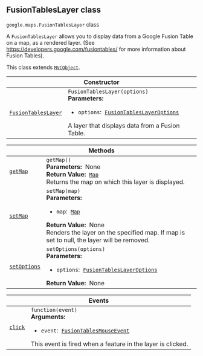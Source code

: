 
<h2 id="FusionTablesLayer">FusionTablesLayer class</h2>
<p>
<code><span itemprop="path">google.maps</span>.<span itemprop="name">FusionTablesLayer</span></code>
class
</p>
<p>A <code>FusionTablesLayer</code> allows you to display data from a Google Fusion Table on a map, as a rendered layer. (See <a href="https://developers.google.com/fusiontables/">https://developers.google.com/fusiontables/</a> for more information about Fusion Tables).</p>
<p>This class extends
<code><a href="MVCObject.md">MVCObject</a></code>.
</p>
<div class="devsite-table-wrapper"><table class="constructors responsive" summary="class FusionTablesLayer - Constructor">
<thead>
<tr><th colspan="2" id="FusionTablesLayer.constructor">Constructor</th>
</tr></thead>
<tbody>
<tr>
<td><code><a class="secret-link" href="#FusionTablesLayer.constructor"><span>FusionTablesLayer</span></a></code></td>
<td><div><code>FusionTablesLayer(options)</code></div>
<div class="desc"><strong>Parameters:</strong>&nbsp; <ul>
<li><code>options</code>:&nbsp; <code><a href="FusionTablesLayerOptions.md">FusionTablesLayerOptions</a></code></li>
</ul></div>
<div class="desc">A layer that displays data from a Fusion Table.</div></td>
</tr>
</tbody>
</table></div>
<div class="devsite-table-wrapper"><table class="methods responsive" summary="class FusionTablesLayer - Methods">
<thead>
<tr><th colspan="2">Methods</th>
</tr></thead>
<tbody>
<tr id="FusionTablesLayer.getMap">
<td itemprop="property"><code><a class="secret-link" href="#FusionTablesLayer.getMap"><span>getMap</span></a></code></td>
<td><div><code>getMap()</code></div>
<div class="desc"><strong>Parameters:</strong>&nbsp; None</div>
<div class="desc"><strong>Return Value:</strong>&nbsp; <code><a href="Map.md">Map</a></code></div>
<div class="desc">Returns the map on which this layer is displayed.</div></td>
</tr>
<tr id="FusionTablesLayer.setMap">
<td itemprop="property"><code><a class="secret-link" href="#FusionTablesLayer.setMap"><span>setMap</span></a></code></td>
<td><div><code>setMap(map)</code></div>
<div class="desc"><strong>Parameters:</strong>&nbsp; <ul>
<li><code>map</code>:&nbsp; <code><a href="Map.md">Map</a></code></li>
</ul></div>
<div class="desc"><strong>Return Value:</strong>&nbsp; None</div>
<div class="desc">Renders the layer on the specified map. If map is set to null, the layer will be removed.</div></td>
</tr>
<tr id="FusionTablesLayer.setOptions">
<td itemprop="property"><code><a class="secret-link" href="#FusionTablesLayer.setOptions"><span>setOptions</span></a></code></td>
<td><div><code>setOptions(options)</code></div>
<div class="desc"><strong>Parameters:</strong>&nbsp; <ul>
<li><code>options</code>:&nbsp; <code><a href="FusionTablesLayerOptions.md">FusionTablesLayerOptions</a></code></li>
</ul></div>
<div class="desc"><strong>Return Value:</strong>&nbsp; None</div>
<div class="desc"></div></td>
</tr>
</tbody>
</table></div>
<div class="devsite-table-wrapper"><table class="details responsive" summary="class FusionTablesLayer - Events">
<thead>
<tr><th colspan="2">Events</th>
</tr></thead>
<tbody>
<tr id="FusionTablesLayer.click">
<td itemprop="property"><code><a class="secret-link" href="#FusionTablesLayer.click"><span>click</span></a></code></td>
<td><div><code>function(event)</code></div>
<div class="desc"><strong>Arguments:</strong>&nbsp; <ul>
<li><code>event</code>:&nbsp; <code><a href="FusionTablesMouseEvent.md">FusionTablesMouseEvent</a></code></li>
</ul></div>
<div class="desc">This event is fired when a feature in the layer is clicked.</div></td>
</tr>
</tbody>
</table></div>
<script src="replace_links.js"></script>
